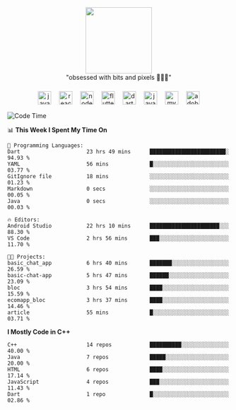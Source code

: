 


  <div align="center">
    
   <img src = "https://i.postimg.cc/W1R4TF4j/d6kpuve-c97567cf-518b-4b86-a271-5c89d88d22f7.gif"  width=150px height=150px />
 </div>

<div align="center">
  "obsessed with bits and pixels 🧑‍💻🎨"
</div>

  ###
<div align="center">
  <img src="https://cdn.jsdelivr.net/gh/devicons/devicon/icons/javascript/javascript-original.svg" height="30" alt="javascript logo"  />
  <img width="10" />
  <img src="https://cdn.jsdelivr.net/gh/devicons/devicon/icons/react/react-original.svg" height="30" alt="react logo"  />
  <img width="10" />
  <img src="https://cdn.jsdelivr.net/gh/devicons/devicon/icons/nodejs/nodejs-original.svg" height="30" alt="nodejs logo"  />
  <img width="10" />
  <img src="https://cdn.jsdelivr.net/gh/devicons/devicon/icons/flutter/flutter-original.svg" height="30" alt="flutter logo"  />
  <img width="10" />
  <img src="https://cdn.jsdelivr.net/gh/devicons/devicon/icons/dart/dart-original.svg" height="30" alt="dart logo"  />
  <img width="10" />
  <img src="https://cdn.jsdelivr.net/gh/devicons/devicon/icons/java/java-original.svg" height="30" alt="java logo"  />
  <img width="10" />
  <img src="https://skillicons.dev/icons?i=mysql" height="30" alt="mysql logo"  />
  <img width="10" />
  <img src="https://skillicons.dev/icons?i=pr" height="30" alt="adobepremierepro logo"  />
</div>




<!--START_SECTION:waka-->
![Code Time](http://img.shields.io/badge/Code%20Time-153%20hrs%2045%20mins-blue)

📊 **This Week I Spent My Time On** 

```text
💬 Programming Languages: 
Dart                     23 hrs 49 mins      ████████████████████████░   94.93 % 
YAML                     56 mins             █░░░░░░░░░░░░░░░░░░░░░░░░   03.77 % 
GitIgnore file           18 mins             ░░░░░░░░░░░░░░░░░░░░░░░░░   01.23 % 
Markdown                 0 secs              ░░░░░░░░░░░░░░░░░░░░░░░░░   00.05 % 
Java                     0 secs              ░░░░░░░░░░░░░░░░░░░░░░░░░   00.03 % 

🔥 Editors: 
Android Studio           22 hrs 10 mins      ██████████████████████░░░   88.30 % 
VS Code                  2 hrs 56 mins       ███░░░░░░░░░░░░░░░░░░░░░░   11.70 % 

🐱‍💻 Projects: 
basic_chat_app           6 hrs 40 mins       ███████░░░░░░░░░░░░░░░░░░   26.59 % 
basic-chat-app           5 hrs 47 mins       ██████░░░░░░░░░░░░░░░░░░░   23.09 % 
bloc                     3 hrs 54 mins       ████░░░░░░░░░░░░░░░░░░░░░   15.59 % 
ecomapp_bloc             3 hrs 37 mins       ████░░░░░░░░░░░░░░░░░░░░░   14.46 % 
article                  55 mins             █░░░░░░░░░░░░░░░░░░░░░░░░   03.71 % 
```

**I Mostly Code in C++** 

```text
C++                      14 repos            ██████████░░░░░░░░░░░░░░░   40.00 % 
Java                     7 repos             █████░░░░░░░░░░░░░░░░░░░░   20.00 % 
HTML                     6 repos             ████░░░░░░░░░░░░░░░░░░░░░   17.14 % 
JavaScript               4 repos             ███░░░░░░░░░░░░░░░░░░░░░░   11.43 % 
Dart                     1 repo              █░░░░░░░░░░░░░░░░░░░░░░░░   02.86 % 
```




<!--END_SECTION:waka-->
